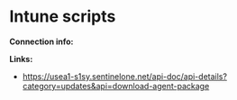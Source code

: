 # Intune scripts

**Connection info:**

**Links:**
-	https://usea1-s1sy.sentinelone.net/api-doc/api-details?category=updates&api=download-agent-package

